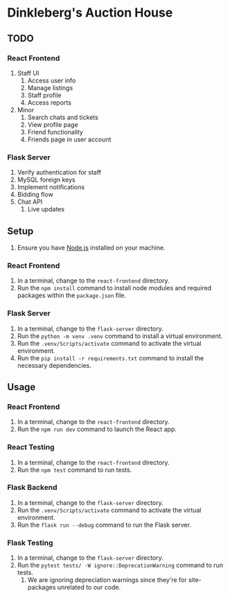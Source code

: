 # Dinkleberg's Auction House

## TODO

### React Frontend

1. Staff UI
   1. Access user info
   2. Manage listings 
   3. Staff profile
   4. Access reports
2. Minor
   1. Search chats and tickets
   2. View profile page
   3. Friend functionality
   4. Friends page in user account

### Flask Server

1. Verify authentication for staff
2. MySQL foreign keys
3. Implement notifications
4. Bidding flow
5. Chat API
   1. Live updates

## Setup
1. Ensure you have [Node.js](https://nodejs.org/en/download) installed on your machine.

### React Frontend
1. In a terminal, change to the `react-frontend` directory.
2. Run the `npm install` command to install node modules and required packages within the `package.json` file.

### Flask Server
1. In a terminal, change to the `flask-server` directory.
2. Run the `python -m venv .venv` command to install a virtual environment.
3. Run the `.venv/Scripts/activate` command to activate the virtual environment.
4. Run the `pip install -r requirements.txt` command to install the necessary dependencies.

## Usage

### React Frontend
1. In a terminal, change to the `react-frontend` directory.
2. Run the `npm run dev` command to launch the React app.

### React Testing
1. In a terminal, change to the `react-frontend` directory.
2. Run the `npm test` command to run tests.

### Flask Backend
1. In a terminal, change to the `flask-server` directory. 
2. Run the `.venv/Scripts/activate` command to activate the virtual environment. 
3. Run the `flask run --debug` command to run the Flask server.

### Flask Testing
1. In a terminal, change to the `flask-server` directory.
2. Run the `pytest tests/ -W ignore::DeprecationWarning` command to run tests.
   1. We are ignoring depreciation warnings since they're for site-packages unrelated to our code.
